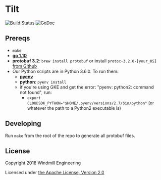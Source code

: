 # Tilt

[![Build Status](https://circleci.com/gh/windmilleng/tilt/tree/master.svg?style=shield)](https://circleci.com/gh/windmilleng/tilt)
[![GoDoc](https://godoc.org/github.com/windmilleng/tilt?status.svg)](https://godoc.org/github.com/windmilleng/tilt)

## Prereqs
- `make`
- **[go 1.10](https://golang.org/dl/)**
- **protobuf 3.2**: `brew install protobuf` or install `protoc-3.2.0-[your_OS]` [from Github](https://github.com/google/protobuf/releases?after=v3.2.1)
- Our Python scripts are in Python 3.6.0. To run them:
  - **[pyenv](https://github.com/pyenv/pyenv#installation)**
  - **python**: `pyenv install`
  - if you're using GKE and get the error: "pyenv: python2: command not found", run:
    - `export CLOUDSDK_PYTHON="$HOME/.pyenv/versions/2.7/bin/python"` (or whatever the path to a Python2 executable is) 

## Developing
Run `make` from the root of the repo to generate all protobuf files.

## License
Copyright 2018 Windmill Engineering

Licensed under [the Apache License, Version 2.0](LICENSE)
